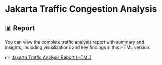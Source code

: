 # Jakarta Traffic Congestion Analysis


## 📊 Report

You can view the complete traffic analysis report with summary and insights, including visualizations and key findings in this HTML version:

👉 [Jakarta Traffic Analysis Report (HTML)](output/jakarta_traffic_report_full.html)
